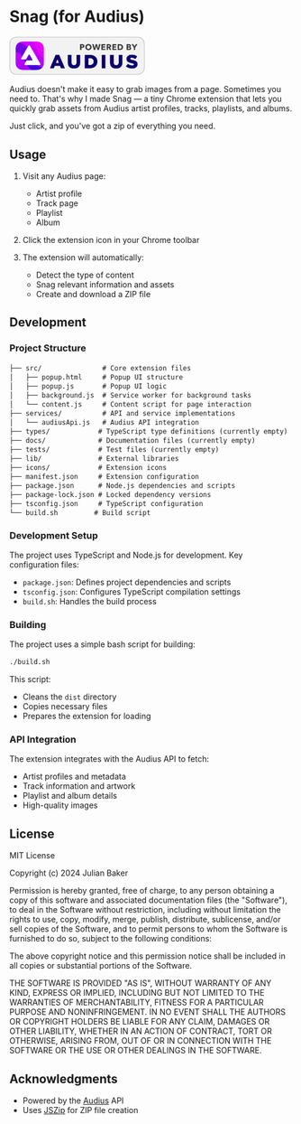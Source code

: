 # Snag (for Audius)

<img src="badgeAudius@2x.png" alt="Powered by Audius" width="240"/>

Audius doesn't make it easy to grab images from a page.
Sometimes you need to. That's why I made Snag — a tiny Chrome extension that lets you quickly grab assets from Audius artist profiles, tracks, playlists, and albums.

Just click, and you've got a zip of everything you need.

## Usage

1. Visit any Audius page:
   - Artist profile
   - Track page
   - Playlist
   - Album

2. Click the extension icon in your Chrome toolbar

3. The extension will automatically:
   - Detect the type of content
   - Snag relevant information and assets
   - Create and download a ZIP file 


## Development

### Project Structure
```
├── src/               # Core extension files
│   ├── popup.html     # Popup UI structure
│   ├── popup.js       # Popup UI logic
│   ├── background.js  # Service worker for background tasks
│   └── content.js     # Content script for page interaction
├── services/          # API and service implementations
│   └── audiusApi.js   # Audius API integration
├── types/            # TypeScript type definitions (currently empty)
├── docs/             # Documentation files (currently empty)
├── tests/            # Test files (currently empty)
├── lib/              # External libraries
├── icons/            # Extension icons
├── manifest.json     # Extension configuration
├── package.json      # Node.js dependencies and scripts
├── package-lock.json # Locked dependency versions
├── tsconfig.json     # TypeScript configuration
└── build.sh         # Build script
```

### Development Setup
The project uses TypeScript and Node.js for development. Key configuration files:
- `package.json`: Defines project dependencies and scripts
- `tsconfig.json`: Configures TypeScript compilation settings
- `build.sh`: Handles the build process

### Building
The project uses a simple bash script for building:
```bash
./build.sh
```
This script:
- Cleans the `dist` directory
- Copies necessary files
- Prepares the extension for loading

### API Integration
The extension integrates with the Audius API to fetch:
- Artist profiles and metadata
- Track information and artwork
- Playlist and album details
- High-quality images


## License

MIT License

Copyright (c) 2024 Julian Baker

Permission is hereby granted, free of charge, to any person obtaining a copy
of this software and associated documentation files (the "Software"), to deal
in the Software without restriction, including without limitation the rights
to use, copy, modify, merge, publish, distribute, sublicense, and/or sell
copies of the Software, and to permit persons to whom the Software is
furnished to do so, subject to the following conditions:

The above copyright notice and this permission notice shall be included in all
copies or substantial portions of the Software.

THE SOFTWARE IS PROVIDED "AS IS", WITHOUT WARRANTY OF ANY KIND, EXPRESS OR
IMPLIED, INCLUDING BUT NOT LIMITED TO THE WARRANTIES OF MERCHANTABILITY,
FITNESS FOR A PARTICULAR PURPOSE AND NONINFRINGEMENT. IN NO EVENT SHALL THE
AUTHORS OR COPYRIGHT HOLDERS BE LIABLE FOR ANY CLAIM, DAMAGES OR OTHER
LIABILITY, WHETHER IN AN ACTION OF CONTRACT, TORT OR OTHERWISE, ARISING FROM,
OUT OF OR IN CONNECTION WITH THE SOFTWARE OR THE USE OR OTHER DEALINGS IN THE
SOFTWARE.

## Acknowledgments

- Powered by the [Audius](https://audius.co) API
- Uses [JSZip](https://stuk.github.io/jszip/) for ZIP file creation
